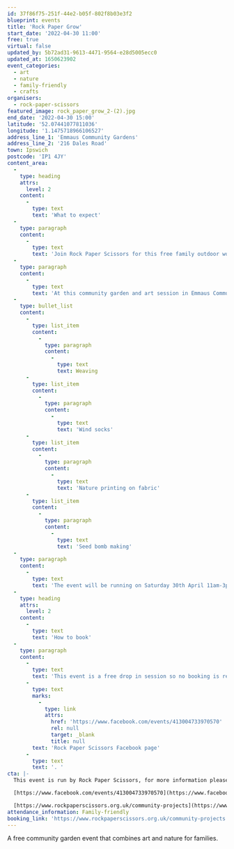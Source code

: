 ```yaml
---
id: 37f86f75-251f-44e2-b05f-802f8b03e3f2
blueprint: events
title: 'Rock Paper Grow'
start_date: '2022-04-30 11:00'
free: true
virtual: false
updated_by: 5b72ad31-9613-4471-9564-e28d5005ecc0
updated_at: 1650623902
event_categories:
  - art
  - nature
  - family-friendly
  - crafts
organisers:
  - rock-paper-scissors
featured_image: rock_paper_grow_2-(2).jpg
end_date: '2022-04-30 15:00'
latitude: '52.07441077811036'
longitude: '1.1475718966106527'
address_line_1: 'Emmaus Community Gardens'
address_line_2: '216 Dales Road'
town: Ipswich
postcode: 'IP1 4JY'
content_area:
  -
    type: heading
    attrs:
      level: 2
    content:
      -
        type: text
        text: 'What to expect'
  -
    type: paragraph
    content:
      -
        type: text
        text: 'Join Rock Paper Scissors for this free family outdoor workshop where you can learn about local wildlife, get creative in nature and benefit from time spent outdoors.'
  -
    type: paragraph
    content:
      -
        type: text
        text: 'At this community garden and art session in Emmaus Community Gardens take part in the following activities:'
  -
    type: bullet_list
    content:
      -
        type: list_item
        content:
          -
            type: paragraph
            content:
              -
                type: text
                text: Weaving
      -
        type: list_item
        content:
          -
            type: paragraph
            content:
              -
                type: text
                text: 'Wind socks'
      -
        type: list_item
        content:
          -
            type: paragraph
            content:
              -
                type: text
                text: 'Nature printing on fabric'
      -
        type: list_item
        content:
          -
            type: paragraph
            content:
              -
                type: text
                text: 'Seed bomb making'
  -
    type: paragraph
    content:
      -
        type: text
        text: 'The event will be running on Saturday 30th April 11am-3pm at Emmaus Community gardens, Dales Road. The session will take place outside in the garden.'
  -
    type: heading
    attrs:
      level: 2
    content:
      -
        type: text
        text: 'How to book'
  -
    type: paragraph
    content:
      -
        type: text
        text: 'This event is a free drop in session so no booking is required but more information can be found on the '
      -
        type: text
        marks:
          -
            type: link
            attrs:
              href: 'https://www.facebook.com/events/413004733970570'
              rel: null
              target: _blank
              title: null
        text: 'Rock Paper Scissors Facebook page'
      -
        type: text
        text: '. '
cta: |-
  This event is run by Rock Paper Scissors, for more information please see the websites below: 

  [https://www.facebook.com/events/413004733970570](https://www.facebook.com/events/413004733970570)

  [https://www.rockpaperscissors.org.uk/community-projects](https://www.rockpaperscissors.org.uk/community-projects)
attendance_information: Family-friendly
booking_link: 'https://www.rockpaperscissors.org.uk/community-projects'
---
```

A free community garden event that combines art and nature for families.